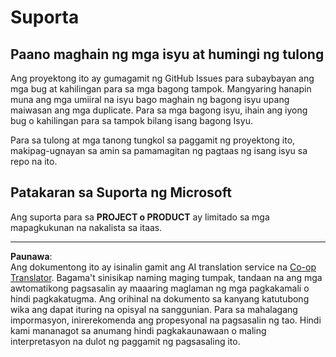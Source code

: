 <!--
CO_OP_TRANSLATOR_METADATA:
{
  "original_hash": "cd89329575372232e59605f7a08ae0df",
  "translation_date": "2025-08-27T22:30:36+00:00",
  "source_file": "SUPPORT.md",
  "language_code": "tl"
}
-->
# Suporta

## Paano maghain ng mga isyu at humingi ng tulong  

Ang proyektong ito ay gumagamit ng GitHub Issues para subaybayan ang mga bug at kahilingan para sa mga bagong tampok. Mangyaring hanapin muna ang mga umiiral na isyu bago maghain ng bagong isyu upang maiwasan ang mga duplicate. Para sa mga bagong isyu, ihain ang iyong bug o kahilingan para sa tampok bilang isang bagong Isyu.

Para sa tulong at mga tanong tungkol sa paggamit ng proyektong ito, makipag-ugnayan sa amin sa pamamagitan ng pagtaas ng isang isyu sa repo na ito.

## Patakaran sa Suporta ng Microsoft  

Ang suporta para sa **PROJECT o PRODUCT** ay limitado sa mga mapagkukunan na nakalista sa itaas.

---

**Paunawa**:  
Ang dokumentong ito ay isinalin gamit ang AI translation service na [Co-op Translator](https://github.com/Azure/co-op-translator). Bagama't sinisikap naming maging tumpak, tandaan na ang mga awtomatikong pagsasalin ay maaaring maglaman ng mga pagkakamali o hindi pagkakatugma. Ang orihinal na dokumento sa kanyang katutubong wika ang dapat ituring na opisyal na sanggunian. Para sa mahalagang impormasyon, inirerekomenda ang propesyonal na pagsasalin ng tao. Hindi kami mananagot sa anumang hindi pagkakaunawaan o maling interpretasyon na dulot ng paggamit ng pagsasaling ito.